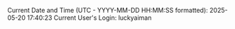 Current Date and Time (UTC - YYYY-MM-DD HH:MM:SS formatted): 2025-05-20 17:40:23
Current User's Login: luckyaiman
